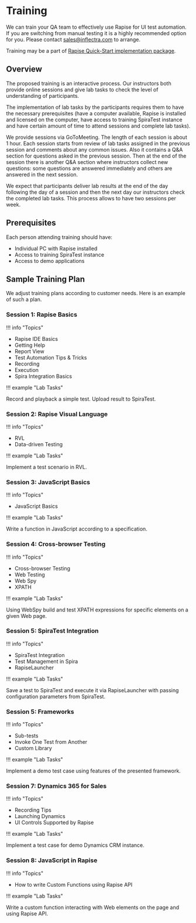 # Training

We can train your QA team to effectively use Rapise for UI test automation. If you are switching from manual testing it is a highly recommended option for you. Please contact sales@inflectra.com to arrange.

Training may be a part of [Rapise Quick-Start implementation package](https://www.inflectra.com/Company/Article/jump-starting-your-rapise-test-automation-project-997.aspx).

## Overview

The proposed training is an interactive process. Our instructors both provide online sessions and give lab tasks to check the level of understanding of participants. 

The implementation of lab tasks by the participants requires them to have the necessary prerequisites (have a computer available, Rapise is installed and licensed on the computer, have access to training SpiraTest instance and have certain amount of time to attend sessions and complete lab tasks).

We provide sessions via GoToMeeting. The length of each session is about 1 hour. Each session starts from review of lab tasks assigned in the previous session and comments about any common issues. Also it contains a Q&A section for questions asked in the previous session. Then at the end of the session there is another Q&A section where instructors collect new questions: some questions are answered immediately and others are answered in the next session.

We expect that participants deliver lab results at the end of the day following the day of a session and then the next day our instructors check the completed lab tasks. This process allows to have two sessions per week.

## Prerequisites

Each person attending training should have:

- Individual PC with Rapise installed
- Access to training SpiraTest instance
- Access to demo applications

## Sample Training Plan

We adjust training plans according to customer needs. Here is an example of such a plan.

### Session 1: Rapise Basics

!!! info "Topics"

- Rapise IDE Basics
- Getting Help
- Report View
- Test Automation Tips & Tricks
- Recording
- Execution
- Spira Integration Basics

!!! example "Lab Tasks"

Record and playback a simple test. Upload result to SpiraTest.

### Session 2: Rapise Visual Language

!!! info "Topics"

- RVL
- Data-driven Testing

!!! example "Lab Tasks"

Implement a test scenario in RVL.

### Session 3: JavaScript Basics

!!! info "Topics"

- JavaScript Basics

!!! example "Lab Tasks"

Write a function in JavaScript according to a specification.

### Session 4: Cross-browser Testing

!!! info "Topics"

- Cross-browser Testing
- Web Testing
- Web Spy
- XPATH

!!! example "Lab Tasks"

Using WebSpy build and test XPATH expressions for specific elements on a given Web page.

### Session 5: SpiraTest Integration

!!! info "Topics"

- SpiraTest Integration
- Test Management in Spira
- RapiseLauncher

!!! example "Lab Tasks"

Save a test to SpiraTest and execute it via RapiseLauncher with passing configuration parameters from SpiraTest.

### Session 5: Frameworks

!!! info "Topics"

- Sub-tests
- Invoke One Test from Another
- Custom Library

!!! example "Lab Tasks"

Implement a demo test case using features of the presented framework.

### Session 7: Dynamics 365 for Sales

!!! info "Topics"

- Recording Tips
- Launching Dynamics
- UI Controls Supported by Rapise

!!! example "Lab Tasks"

Implement a test case for demo Dynamics CRM instance.

### Session 8: JavaScript in Rapise

!!! info "Topics"

- How to write Custom Functions using Rapise API

!!! example "Lab Tasks"

Write a custom function interacting with Web elements on the page and using Rapise API.
